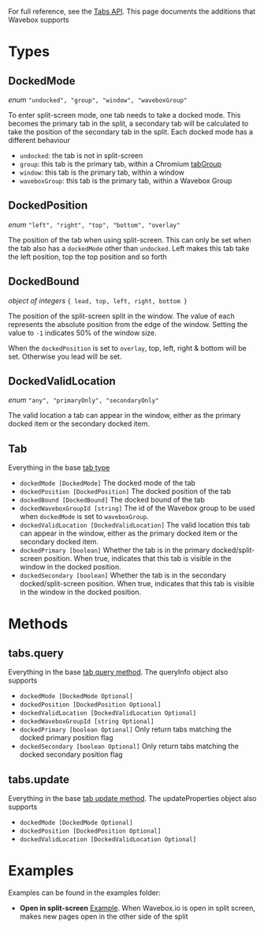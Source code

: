For full reference, see the [Tabs API](https://developer.chrome.com/docs/extensions/reference/tabs/). This page documents the additions that Wavebox supports

# Types

## DockedMode

_enum_ `"undocked", "group", "window", "waveboxGroup"`

To enter split-screen mode, one tab needs to take a docked mode. This becomes the primary tab in the split,
a secondary tab will be calculated to take the position of the secondary tab in the split. Each docked mode
has a different behaviour

* `undocked`: the tab is not in split-screen
* `group`: this tab is the primary tab, within a Chromium [tabGroup](https://developer.chrome.com/docs/extensions/reference/tabGroups/)
* `window`: this tab is the primary tab, within a window
* `waveboxGroup`: this tab is the primary tab, within a Wavebox Group

## DockedPosition

_enum_ `"left", "right", "top", "bottom", "overlay"`

The position of the tab when using split-screen. This can only be set when the tab also has a `dockedMode` other than `undocked`. Left makes this tab take the left position, top the top position and so forth

## DockedBound

_object of integers_ `{ lead, top, left, right, bottom }`

The position of the split-screen split in the window. The value of each represents the absolute position from the edge of the window. Setting the value to `-1` indicates 50% of the window size.

When the `dockedPosition` is set to `overlay`, top, left, right & bottom will be set. Otherwise you lead will be set.

## DockedValidLocation

_enum_ `"any", "primaryOnly", "secondaryOnly"`

The valid location a tab can appear in the window, either as the primary docked item or the secondary docked item.

## Tab

Everything in the base [tab type](https://developer.chrome.com/docs/extensions/reference/tabs/#type-Tab)

* `dockedMode [DockedMode]` The docked mode of the tab
* `dockedPosition [DockedPosition]` The docked position of the tab
* `dockedBound [DockedBound]` The docked bound of the tab
* `dockedWaveboxGroupId [string]` The id of the Wavebox group to be used when `dockedMode` is set to `waveboxGroup`.
* `dockedValidLocation [DockedValidLocation]` The valid location this tab can appear in the window, either as the primary docked item or the secondary docked item.
* `dockedPrimary [boolean]` Whether the tab is in the primary docked/split-screen position. When true, indicates that this tab is visible in the window in the docked position.
* `dockedSecondary [boolean]` Whether the tab is in the secondary docked/split-screen position. When true, indicates that this tab is visible in the window in the docked position.

# Methods

## tabs.query

Everything in the base [tab query method](https://developer.chrome.com/docs/extensions/reference/tabs/#method-query). The queryInfo object also supports

* `dockedMode [DockedMode Optional]`
* `dockedPosition [DockedPosition Optional]`
* `dockedValidLocation [DockedValidLocation Optional]`
* `dockedWaveboxGroupId [string Optional]`
* `dockedPrimary [boolean Optional]` Only return tabs matching the docked primary position flag
* `dockedSecondary [boolean Optional]` Only return tabs matching the docked secondary position flag

## tabs.update

Everything in the base [tab update method](https://developer.chrome.com/docs/extensions/reference/tabs/#method-update). The updateProperties object also supports

* `dockedMode [DockedMode Optional]`
* `dockedPosition [DockedPosition Optional]`
* `dockedValidLocation [DockedValidLocation Optional]`

# Examples

Examples can be found in the examples folder:

* **Open in split-screen** [Example](examples/open_in_split_screen). When Wavebox.io is open in split screen, makes new pages open in the other side of the split

